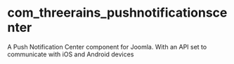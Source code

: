 com_threerains_pushnotificationscenter
======================================

A Push Notification Center component for Joomla. With an API set to communicate with iOS and Android devices
